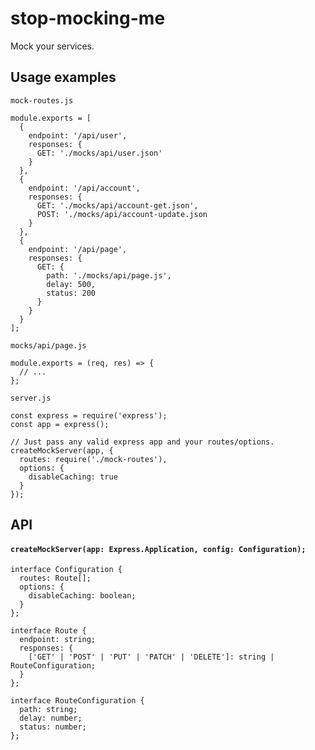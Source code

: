 # stop-mocking-me
Mock your services.

## Usage examples

`mock-routes.js`
```
module.exports = [
  {
    endpoint: '/api/user',
    responses: {
      GET: './mocks/api/user.json'
    }
  },
  {
    endpoint: '/api/account',
    responses: {
      GET: './mocks/api/account-get.json',
      POST: './mocks/api/account-update.json
    }
  },
  {
    endpoint: '/api/page',
    responses: {
      GET: {
        path: './mocks/api/page.js',
        delay: 500,
        status: 200
      }
    }
  }
];
```

`mocks/api/page.js`
```
module.exports = (req, res) => {
  // ...
};
```

`server.js`
```
const express = require('express');
const app = express();

// Just pass any valid express app and your routes/options.
createMockServer(app, {
  routes: require('./mock-routes'),
  options: {
    disableCaching: true
  }
});
```

## API

#### `createMockServer(app: Express.Application, config: Configuration);`

```
interface Configuration {
  routes: Route[];
  options: {
    disableCaching: boolean;
  }
};

interface Route {
  endpoint: string;
  responses: {
    ['GET' | 'POST' | 'PUT' | 'PATCH' | 'DELETE']: string | RouteConfiguration;
  }
};

interface RouteConfiguration {
  path: string;
  delay: number;
  status: number;
};
```
